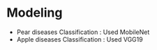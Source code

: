 # Modeling 
- Pear diseases Classification : Used MobileNet
- Apple diseases Classification : Used VGG19
